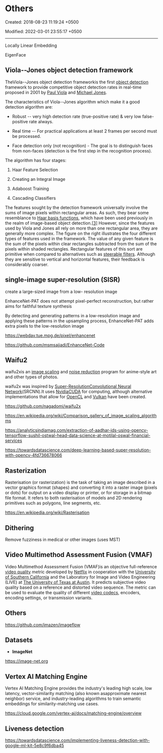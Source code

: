 # Others

Created: 2018-08-23 11:19:24 +0500

Modified: 2022-03-01 23:55:17 +0500

---

Locally Linear Embedding

EigenFace

## Viola--Jones object detection framework

TheViola--Jones object detection frameworkis the first [object detection](https://en.wikipedia.org/wiki/Object_detection) framework to provide competitive object detection rates in real-time proposed in 2001 by [Paul Viola](https://en.wikipedia.org/wiki/Paul_Viola) and [Michael Jones](https://en.wikipedia.org/wiki/Michael_Jones_(scientist)).

The characteristics of Viola--Jones algorithm which make it a good detection algorithm are:

- Robust -- very high detection rate (true-positive rate) & very low false-positive rate always.
- Real time -- For practical applications at least 2 frames per second must be processed.

- Face detection only (not recognition) - The goal is to distinguish faces from non-faces (detection is the first step in the recognition process).

The algorithm has four stages:

1. Haar Feature Selection

2. Creating an Integral Image

3. Adaboost Training

4. Cascading Classifiers

The features sought by the detection framework universally involve the sums of image pixels within rectangular areas. As such, they bear some resemblance to [Haar basis functions](https://en.wikipedia.org/wiki/Haar-like_feature), which have been used previously in the realm of image-based object detection.[[3]](https://en.wikipedia.org/wiki/Viola%E2%80%93Jones_object_detection_framework#cite_note-3) However, since the features used by Viola and Jones all rely on more than one rectangular area, they are generally more complex. The figure on the right illustrates the four different types of features used in the framework. The value of any given feature is the sum of the pixels within clear rectangles subtracted from the sum of the pixels within shaded rectangles. Rectangular features of this sort are primitive when compared to alternatives such as [steerable filters](https://en.wikipedia.org/wiki/Steerable_filter). Although they are sensitive to vertical and horizontal features, their feedback is considerably coarser.

## single-image super-resolution (SISR)

create a large-sized image from a low- resolution image

EnhanceNet-PAT does not attempt pixel-perfect reconstruction, but rather aims for faithful texture synthesis

By detecting and generating patterns in a low-resolution image and applying these patterns in the upsampling process, EnhanceNet-PAT adds extra pixels to the low-resolution image

<https://webdav.tue.mpg.de/pixel/enhancenet>

<https://github.com/msmsajjadi/EnhanceNet-Code>

## Waifu2

waifu2xis an [image scaling](https://en.wikipedia.org/wiki/Image_scaling) and [noise reduction](https://en.wikipedia.org/wiki/Noise_reduction) program for anime-style art and other types of photos.

waifu2x was inspired by [Super-Resolution](https://en.wikipedia.org/wiki/Super-resolution_imaging)[Convolutional Neural Network](https://en.wikipedia.org/wiki/Convolutional_Neural_Network)(SRCNN).It uses [Nvidia](https://en.wikipedia.org/wiki/Nvidia)[CUDA](https://en.wikipedia.org/wiki/CUDA) for computing, although alternative implementations that allow for [OpenCL](https://en.wikipedia.org/wiki/OpenCL) and [Vulkan](https://en.wikipedia.org/wiki/Vulkan_(API)) have been created.

<https://github.com/nagadomi/waifu2x>

<https://en.wikipedia.org/wiki/Comparison_gallery_of_image_scaling_algorithms>

<https://analyticsindiamag.com/extraction-of-aadhar-ids-using-opencv-tensorflow-sushil-ostwal-head-data-science-at-motilal-oswal-financial-services>

<https://towardsdatascience.com/deep-learning-based-super-resolution-with-opencv-4fd736678066>

## Rasterization

Rasterisation (or rasterization) is the task of taking an image described in a vector graphics format (shapes) and converting it into a raster image (pixels or dots) for output on a video display or printer, or for storage in a bitmap file format. It refers to both rasterisation of models and 2D rendering primitives such as polygons, line segments, etc.

<https://en.wikipedia.org/wiki/Rasterisation>

## Dithering

Remove fuzziness in medical or other images (uses MST)

## Video Multimethod Assessment Fusion (VMAF)

Video Multimethod Assessment Fusion (VMAF)is an objective full-reference [video quality](https://en.wikipedia.org/wiki/Video_quality) metric developed by [Netflix](https://en.wikipedia.org/wiki/Netflix) in cooperation with the [University of Southern California](https://en.wikipedia.org/wiki/University_of_Southern_California) and the Laboratory for Image and Video Engineering (LIVE) at [The University of Texas at Austin](https://en.wikipedia.org/wiki/The_University_of_Texas_at_Austin). It predicts subjective video quality based on a reference and distorted video sequence. The metric can be used to evaluate the quality of different [video codecs](https://en.wikipedia.org/wiki/Video_codec), encoders, encoding settings, or transmission variants.

## Others

<https://github.com/imazen/imageflow>

## Datasets

- **ImageNet**

<https://image-net.org>

## Vertex AI Matching Engine

Vertex AI Matching Engine provides the industry's leading high scale, low latency, vector-similarity matching (also known asapproximate nearest neighbor) service, and industry-leading algorithms to train semantic embeddings for similarity-matching use cases.

<https://cloud.google.com/vertex-ai/docs/matching-engine/overview>

## Liveness detection

<https://towardsdatascience.com/implementing-liveness-detection-with-google-ml-kit-5e8c9f6dba45>
